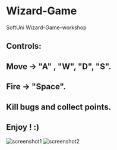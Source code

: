 # Wizard-Game
  SoftUni Wizard-Game-workshop

## Controls:
##  Move -> "A" , "W", "D", "S".
##  Fire -> "Space".
## Kill bugs and collect points.
## Enjoy ! :)

![screenshot1](https://user-images.githubusercontent.com/102332504/217396164-d0d0015f-db40-469b-a1db-af880cf31364.jpg)
![screenshot2](https://user-images.githubusercontent.com/102332504/217396168-e7e2ab69-a46e-404e-9a80-f1ceae25ca88.jpg)
